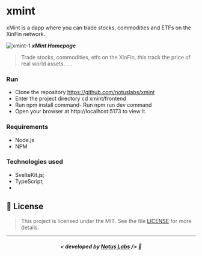 # xmint

xMint is a dapp where you can trade stocks, commodities and ETFs on the XinFin network.

![xmint-1](https://github.com/notuslabs/xmint/assets/35041924/df3f365e-2be4-4c7a-b294-cfe9e3a74f89)
***xMint Homepage***


> Trade stocks, commodities, etfs on the XinFin, this track the price of real world assets......

### Run
 - Clone the repository https://github.com/notuslabs/xmint
 - Enter the project directory cd xmint/frontend
 - Run npm install command- Run npm run dev command
 - Open your browser at http://localhost:5173 to view it.


### Requirements
 - Node.js
 - NPM


### Technologies used
- SvelteKit.js;
- TypeScript;
- 


## 📜 License

> This project is licensed under the MIT. See the file [LICENSE](https://github.com/jonyreis/vuttr/blob/main/LICENSE.md) for more details.

---

##### <p align="center"> <strong> < developed by <a href="https://notuslabs.xyz/">Notus Labs</a> /> </strong> 👋
